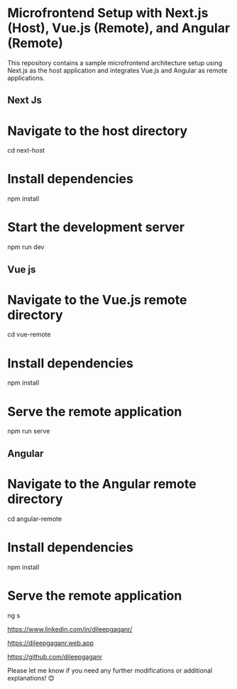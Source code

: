 # Microfrontend Setup with Next.js (Host), Vue.js (Remote), and Angular (Remote)

This repository contains a sample microfrontend architecture setup using Next.js as the host application and integrates Vue.js and Angular as remote applications. 

## Next Js 
# Navigate to the host directory
cd next-host

# Install dependencies
npm install

# Start the development server
npm run dev

## Vue js 
# Navigate to the Vue.js remote directory
cd  vue-remote

# Install dependencies
npm install

# Serve the remote application
npm run serve

## Angular 
# Navigate to the Angular remote directory
cd angular-remote

# Install dependencies
npm install

# Serve the remote application
ng s

https://www.linkedin.com/in/dileepgaganr/

https://dileepgaganr.web.app

https://github.com/dileepgaganr

Please let me know if you need any further modifications or additional explanations! 😊